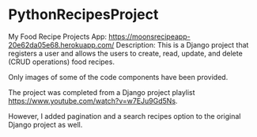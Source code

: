 # PythonRecipesProject

My Food Recipe Projects App: https://moonsrecipeapp-20e62da05e68.herokuapp.com/
Description: This is a Django project that registers a user and allows the users to create, read, update, and delete (CRUD operations) food recipes.

Only images of some of the code components have been provided.

The project was completed from a Django project playlist https://www.youtube.com/watch?v=w7EJu9Gd5Ns.

However, I added pagination and a search recipes option to the original Django project as well.

